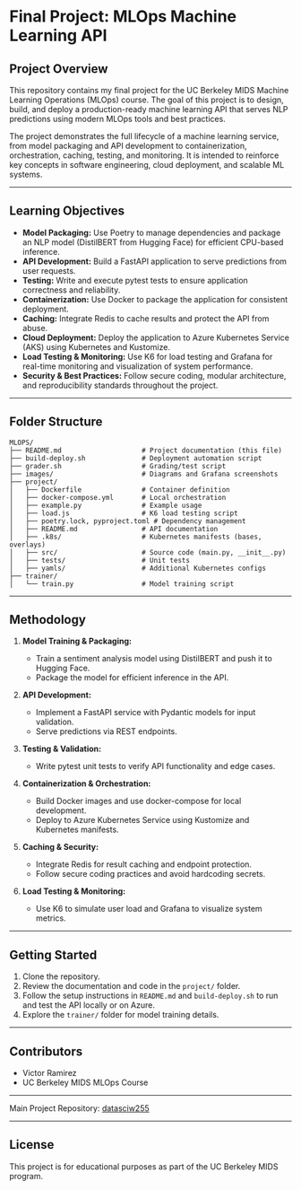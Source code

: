 # Final Project: MLOps Machine Learning API

## Project Overview

This repository contains my final project for the UC Berkeley MIDS Machine Learning Operations (MLOps) course. The goal of this project is to design, build, and deploy a production-ready machine learning API that serves NLP predictions using modern MLOps tools and best practices.

The project demonstrates the full lifecycle of a machine learning service, from model packaging and API development to containerization, orchestration, caching, testing, and monitoring. It is intended to reinforce key concepts in software engineering, cloud deployment, and scalable ML systems.

---

## Learning Objectives

- **Model Packaging:** Use Poetry to manage dependencies and package an NLP model (DistilBERT from Hugging Face) for efficient CPU-based inference.
- **API Development:** Build a FastAPI application to serve predictions from user requests.
- **Testing:** Write and execute pytest tests to ensure application correctness and reliability.
- **Containerization:** Use Docker to package the application for consistent deployment.
- **Caching:** Integrate Redis to cache results and protect the API from abuse.
- **Cloud Deployment:** Deploy the application to Azure Kubernetes Service (AKS) using Kubernetes and Kustomize.
- **Load Testing & Monitoring:** Use K6 for load testing and Grafana for real-time monitoring and visualization of system performance.
- **Security & Best Practices:** Follow secure coding, modular architecture, and reproducibility standards throughout the project.

---

## Folder Structure

```
MLOPS/
├── README.md                    # Project documentation (this file)
├── build-deploy.sh              # Deployment automation script
├── grader.sh                    # Grading/test script
├── images/                      # Diagrams and Grafana screenshots
├── project/
│   ├── Dockerfile               # Container definition
│   ├── docker-compose.yml       # Local orchestration
│   ├── example.py               # Example usage
│   ├── load.js                  # K6 load testing script
│   ├── poetry.lock, pyproject.toml # Dependency management
│   ├── README.md                # API documentation
│   ├── .k8s/                    # Kubernetes manifests (bases, overlays)
│   ├── src/                     # Source code (main.py, __init__.py)
│   ├── tests/                   # Unit tests
│   ├── yamls/                   # Additional Kubernetes configs
├── trainer/
│   └── train.py                 # Model training script
```

---

## Methodology

1. **Model Training & Packaging:**  
   - Train a sentiment analysis model using DistilBERT and push it to Hugging Face.
   - Package the model for efficient inference in the API.

2. **API Development:**  
   - Implement a FastAPI service with Pydantic models for input validation.
   - Serve predictions via REST endpoints.

3. **Testing & Validation:**  
   - Write pytest unit tests to verify API functionality and edge cases.

4. **Containerization & Orchestration:**  
   - Build Docker images and use docker-compose for local development.
   - Deploy to Azure Kubernetes Service using Kustomize and Kubernetes manifests.

5. **Caching & Security:**  
   - Integrate Redis for result caching and endpoint protection.
   - Follow secure coding practices and avoid hardcoding secrets.

6. **Load Testing & Monitoring:**  
   - Use K6 to simulate user load and Grafana to visualize system metrics.

---

## Getting Started

1. Clone the repository.
2. Review the documentation and code in the `project/` folder.
3. Follow the setup instructions in `README.md` and `build-deploy.sh` to run and test the API locally or on Azure.
4. Explore the `trainer/` folder for model training details.

---

## Contributors

- Victor Ramirez
- UC Berkeley MIDS MLOps Course

---

Main Project Repository: [datasciw255](https://github.com/vhr1975/datasciw255)

---

## License

This project is for educational purposes as part of the UC Berkeley MIDS program.